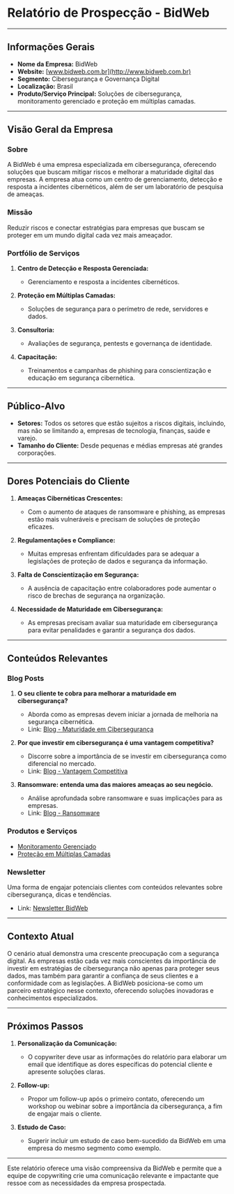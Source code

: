 # Relatório de Prospecção - BidWeb

---

## Informações Gerais

- **Nome da Empresa:** BidWeb
- **Website:** [www.bidweb.com.br](http://www.bidweb.com.br)
- **Segmento:** Cibersegurança e Governança Digital
- **Localização:** Brasil
- **Produto/Serviço Principal:** Soluções de cibersegurança, monitoramento gerenciado e proteção em múltiplas camadas.
  
---

## Visão Geral da Empresa

### Sobre
A BidWeb é uma empresa especializada em cibersegurança, oferecendo soluções que buscam mitigar riscos e melhorar a maturidade digital das empresas. A empresa atua como um centro de gerenciamento, detecção e resposta a incidentes cibernéticos, além de ser um laboratório de pesquisa de ameaças. 

### Missão
Reduzir riscos e conectar estratégias para empresas que buscam se proteger em um mundo digital cada vez mais ameaçador.

### Portfólio de Serviços

1. **Centro de Detecção e Resposta Gerenciada:**
   - Gerenciamento e resposta a incidentes cibernéticos.
   
2. **Proteção em Múltiplas Camadas:**
   - Soluções de segurança para o perímetro de rede, servidores e dados.

3. **Consultoria:**
   - Avaliações de segurança, pentests e governança de identidade.

4. **Capacitação:**
   - Treinamentos e campanhas de phishing para conscientização e educação em segurança cibernética.

---

## Público-Alvo

- **Setores:** Todos os setores que estão sujeitos a riscos digitais, incluindo, mas não se limitando a, empresas de tecnologia, finanças, saúde e varejo.
- **Tamanho do Cliente:** Desde pequenas e médias empresas até grandes corporações.
  
---

## Dores Potenciais do Cliente

1. **Ameaças Cibernéticas Crescentes:**
   - Com o aumento de ataques de ransomware e phishing, as empresas estão mais vulneráveis e precisam de soluções de proteção eficazes.

2. **Regulamentações e Compliance:**
   - Muitas empresas enfrentam dificuldades para se adequar a legislações de proteção de dados e segurança da informação.

3. **Falta de Conscientização em Segurança:**
   - A ausência de capacitação entre colaboradores pode aumentar o risco de brechas de segurança na organização.

4. **Necessidade de Maturidade em Cibersegurança:**
   - As empresas precisam avaliar sua maturidade em cibersegurança para evitar penalidades e garantir a segurança dos dados.

---

## Conteúdos Relevantes

### Blog Posts
1. **O seu cliente te cobra para melhorar a maturidade em cibersegurança?** 
   - Aborda como as empresas devem iniciar a jornada de melhoria na segurança cibernética.
   - Link: [Blog - Maturidade em Cibersegurança](https://bidweb.com.br/blog/o-seu-cliente-te-cobra-para-melhorar-a-maturidade-em-ciberseguran%C3%A7a-saiba-por-onde-come%C3%A7ar)

2. **Por que investir em cibersegurança é uma vantagem competitiva?**
   - Discorre sobre a importância de se investir em cibersegurança como diferencial no mercado.
   - Link: [Blog - Vantagem Competitiva](https://bidweb.com.br/blog/por-que-investir-em-ciberseguran%C3%A7a-e-uma-vantagem-competitiva)

3. **Ransomware: entenda uma das maiores ameaças ao seu negócio.**
   - Análise aprofundada sobre ransomware e suas implicações para as empresas.
   - Link: [Blog - Ransomware](https://bidweb.com.br/blog/ransomware-entenda-uma-das-maiores-ameacas-ao-seu-negocio)

### Produtos e Serviços
- [Monitoramento Gerenciado](https://bidweb.com.br/servicos/monitoramento-gerenciado)
- [Proteção em Múltiplas Camadas](https://bidweb.com.br/servicos/protecao-em-multiplas-camadas)

### Newsletter
Uma forma de engajar potenciais clientes com conteúdos relevantes sobre cibersegurança, dicas e tendências.
- Link: [Newsletter BidWeb](https://conteudo.bidweb.com.br/newsletter-bidweb)

---

## Contexto Atual

O cenário atual demonstra uma crescente preocupação com a segurança digital. As empresas estão cada vez mais conscientes da importância de investir em estratégias de cibersegurança não apenas para proteger seus dados, mas também para garantir a confiança de seus clientes e a conformidade com as legislações. A BidWeb posiciona-se como um parceiro estratégico nesse contexto, oferecendo soluções inovadoras e conhecimentos especializados.

---

## Próximos Passos

1. **Personalização da Comunicação:**
   - O copywriter deve usar as informações do relatório para elaborar um email que identifique as dores específicas do potencial cliente e apresente soluções claras.

2. **Follow-up:**
   - Propor um follow-up após o primeiro contato, oferecendo um workshop ou webinar sobre a importância da cibersegurança, a fim de engajar mais o cliente.

3. **Estudo de Caso:**
   - Sugerir incluir um estudo de caso bem-sucedido da BidWeb em uma empresa do mesmo segmento como exemplo.

---

Este relatório oferece uma visão compreensiva da BidWeb e permite que a equipe de copywriting crie uma comunicação relevante e impactante que ressoe com as necessidades da empresa prospectada.